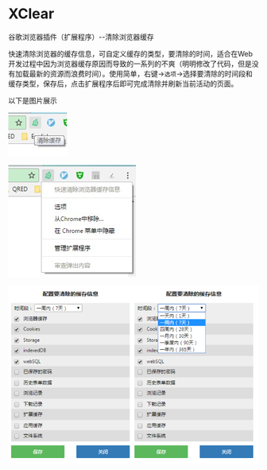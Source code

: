 # XClear
谷歌浏览器插件（扩展程序）--清除浏览器缓存

快速清除浏览器的缓存信息，可自定义缓存的类型，要清除的时间，适合在Web开发过程中因为浏览器缓存原因而导致的一系列的不爽（明明修改了代码，但是没有加载最新的资源而浪费时间）。使用简单，右键->`选项`->选择要清除的时间段和缓存类型，保存后，点击扩展程序后即可完成清除并刷新当前活动的页面。

以下是图片展示

![清除浏览器缓存](https://github.com/xiterjia/x-imageCache/raw/master/XClear/xclear-in-browser.jpg "XClear清除浏览器缓存")

![清除浏览器缓存](https://github.com/xiterjia/x-imageCache/raw/master/XClear/xclear-options.jpg "XClear清除浏览器缓存")

![清除浏览器缓存](https://github.com/xiterjia/x-imageCache/raw/master/XClear/xclear-options-details.png "XClear清除浏览器缓存")


